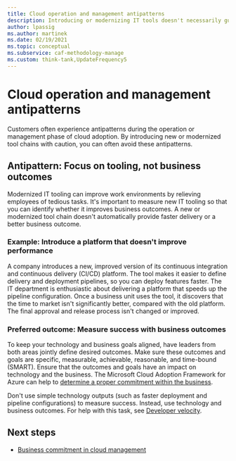 ```yaml
---
title: Cloud operation and management antipatterns
description: Introducing or modernizing IT tools doesn't necessarily guarantee faster deliveries or better business outcomes.
author: lpassig
ms.author: martinek
ms.date: 02/19/2021
ms.topic: conceptual
ms.subservice: caf-methodology-manage
ms.custom: think-tank,UpdateFrequency5
---
```


# Cloud operation and management antipatterns

Customers often experience antipatterns during the operation or management phase of cloud adoption. By introducing new or modernized tool chains with caution, you can often avoid these antipatterns.

## Antipattern: Focus on tooling, not business outcomes

Modernized IT tooling can improve work environments by relieving employees of tedious tasks. It's important to measure new IT tooling so that you can identify whether it improves business outcomes. A new or modernized tool chain doesn't automatically provide faster delivery or a better business outcome.

### Example: Introduce a platform that doesn't improve performance

A company introduces a new, improved version of its continuous integration and continuous delivery (CI/CD) platform. The tool makes it easier to define delivery and deployment pipelines, so you can deploy features faster. The IT department is enthusiastic about delivering a platform that speeds up the pipeline configuration. Once a business unit uses the tool, it discovers that the time to market isn't significantly better, compared with the old platform. The final approval and release process isn't changed or improved.

### Preferred outcome: Measure success with business outcomes

To keep your technology and business goals aligned, have leaders from both areas jointly define desired outcomes. Make sure these outcomes and goals are specific, measurable, achievable, reasonable, and time-bound (SMART). Ensure that the outcomes and goals have an impact on technology and the business. The Microsoft Cloud Adoption Framework for Azure can help to [determine a proper commitment within the business](../manage/considerations/commitment.md).

Don't use simple technology outputs (such as faster deployment and pipeline configurations) to measure success. Instead, use technology and business outcomes. For help with this task, see [Developer velocity](https://azure.microsoft.com/overview/developer-velocity/).

## Next steps

- [Business commitment in cloud management](../manage/considerations/commitment.md)
